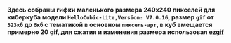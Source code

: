 #### Здесь собраны гифки маленького размера 240x240 пикселей для киберкуба модели `HelloCubic-Lite,Version: V7.0.16`, размер `gif` от `323кб` до `8кб` с тематикой в основном `пиксель-арт`, в куб вмещается примерно 20 gif, для сжатия и изменения размера использовал [ezgif](https://ezgif.com)